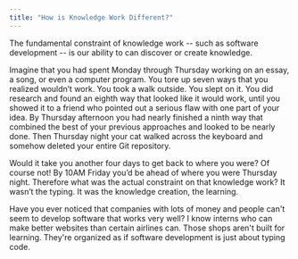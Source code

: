 ```yaml
---
title: "How is Knowledge Work Different?"
---
```

The fundamental constraint of knowledge work -- such as software development -- is our ability to can discover or create knowledge.

Imagine that you had spent Monday through Thursday working on an essay, a song, or even a computer program. You tore up seven ways that you realized wouldn’t work. You took a walk outside. You slept on it. You did research and found an eighth way that looked like it would work, until you showed it to a friend who pointed out a serious flaw with one part of your idea. By Thursday afternoon you had nearly finished a ninth way that combined the best of your previous approaches and looked to be nearly done. Then Thursday night your cat walked across the keyboard and somehow deleted your entire Git repository.

Would it take you another four days to get back to where you were? Of course not! By 10AM Friday you’d be ahead of where you were Thursday night. Therefore what was the actual constraint on that knowledge work? It wasn’t the typing. It was the knowledge creation, the learning.

Have you ever noticed that companies with lots of money and people can't seem to develop software that works very well?  I know interns who can make better websites than certain airlines can.  Those shops aren't built for learning.  They're organized as if software development is just about typing code.

